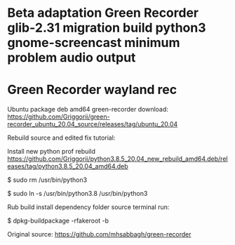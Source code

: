 # Beta adaptation Green Recorder glib-2.31 migration build python3 gnome-screencast minimum problem audio output

# Green Recorder wayland rec

Ubuntu package deb amd64 green-recorder download: https://github.com/Griggorii/green-recorder_ubuntu_20.04_source/releases/tag/ubuntu_20.04

Rebuild source and edited fix tutorial:

Install new python prof rebuild https://github.com/Griggorii/python3.8.5_20.04_new_rebuild_amd64.deb/releases/tag/python3.8.5_20.04_amd64.deb

$ sudo rm /usr/bin/python3

$ sudo ln -s /usr/bin/python3.8 /usr/bin/python3

Rub build install dependency folder source terminal run:

$ dpkg-buildpackage -rfakeroot -b
    
Original source: https://github.com/mhsabbagh/green-recorder


    
    
   





